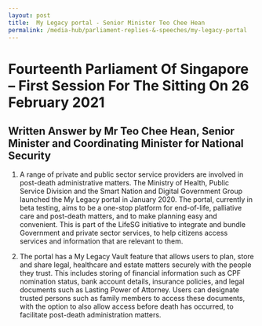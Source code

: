 ```yaml
---
layout: post
title:  My Legacy portal - Senior Minister Teo Chee Hean
permalink: /media-hub/parliament-replies-&-speeches/my-legacy-portal
--- 
```


# Fourteenth Parliament Of Singapore – First Session For The Sitting On 26 February 2021

## Written Answer by Mr Teo Chee Hean, Senior Minister and Coordinating Minister for National Security

1.  A range of private and public sector service providers are involved in post-death administrative matters. The Ministry of Health, Public Service Division and the Smart Nation and Digital Government Group launched the My Legacy portal in January 2020. The portal, currently in beta testing, aims to be a one-stop platform for end-of-life, palliative care and post-death matters, and to make planning easy and convenient. This is part of the LifeSG initiative to integrate and bundle Government and private sector services, to help citizens access services and information that are relevant to them.

2.  The portal has a My Legacy Vault feature that allows users to plan, store and share legal, healthcare and estate matters securely with the people they trust. This includes storing of financial information such as CPF nomination status, bank account details, insurance policies, and legal documents such as Lasting Power of Attorney. Users can designate trusted persons such as family members to access these documents, with the option to also allow access before death has occurred, to facilitate post-death administration matters.
